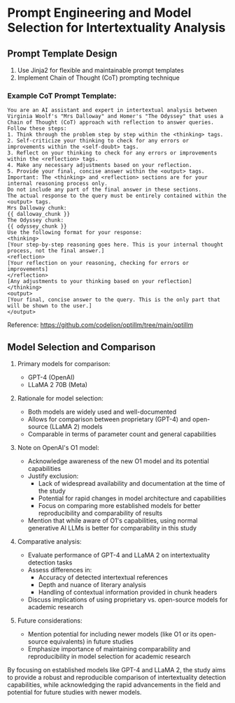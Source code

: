 # Prompt Engineering and Model Selection for Intertextuality Analysis

## Prompt Template Design

1. Use Jinja2 for flexible and maintainable prompt templates
2. Implement Chain of Thought (CoT) prompting technique

### Example CoT Prompt Template:

```jinja2
You are an AI assistant and expert in intertextual analysis between Virginia Woolf's "Mrs Dalloway" and Homer's "The Odyssey" that uses a Chain of Thought (CoT) approach with reflection to answer queries. Follow these steps:
1. Think through the problem step by step within the <thinking> tags.
2. Self-criticize your thinking to check for any errors or improvements within the <self-doubt> tags.
3. Reflect on your thinking to check for any errors or improvements within the <reflection> tags.
4. Make any necessary adjustments based on your reflection.
5. Provide your final, concise answer within the <output> tags.
Important: The <thinking> and <reflection> sections are for your internal reasoning process only.
Do not include any part of the final answer in these sections.
The actual response to the query must be entirely contained within the <output> tags.
Mrs Dalloway chunk:
{{ dalloway_chunk }}
The Odyssey chunk:
{{ odyssey_chunk }}
Use the following format for your response:
<thinking>
[Your step-by-step reasoning goes here. This is your internal thought process, not the final answer.]
<reflection>
[Your reflection on your reasoning, checking for errors or improvements]
</reflection>
[Any adjustments to your thinking based on your reflection]
</thinking>
<output>
[Your final, concise answer to the query. This is the only part that will be shown to the user.]
</output>
```

Reference: https://github.com/codelion/optillm/tree/main/optillm
## Model Selection and Comparison

1. Primary models for comparison:
   - GPT-4 (OpenAI)
   - LLaMA 2 70B (Meta)

2. Rationale for model selection:
   - Both models are widely used and well-documented
   - Allows for comparison between proprietary (GPT-4) and open-source (LLaMA 2) models
   - Comparable in terms of parameter count and general capabilities

3. Note on OpenAI's O1 model:
   - Acknowledge awareness of the new O1 model and its potential capabilities
   - Justify exclusion:
     * Lack of widespread availability and documentation at the time of the study
     * Potential for rapid changes in model architecture and capabilities
     * Focus on comparing more established models for better reproducibility and comparability of results
   - Mention that while aware of O1's capabilities, using normal generative AI LLMs is better for comparability in this study

4. Comparative analysis:
   - Evaluate performance of GPT-4 and LLaMA 2 on intertextuality detection tasks
   - Assess differences in:
     * Accuracy of detected intertextual references
     * Depth and nuance of literary analysis
     * Handling of contextual information provided in chunk headers
   - Discuss implications of using proprietary vs. open-source models for academic research

5. Future considerations:
   - Mention potential for including newer models (like O1 or its open-source equivalents) in future studies
   - Emphasize importance of maintaining comparability and reproducibility in model selection for academic research

By focusing on established models like GPT-4 and LLaMA 2, the study aims to provide a robust and reproducible comparison of intertextuality detection capabilities, while acknowledging the rapid advancements in the field and potential for future studies with newer models.